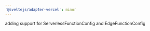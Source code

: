 ```yaml
---
'@sveltejs/adapter-vercel': minor
---
```


adding support for ServerlessFunctionConfig and EdgeFunctionConfig
